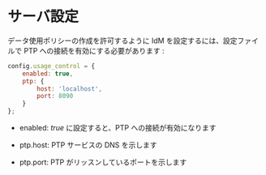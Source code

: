 # サーバ設定

データ使用ポリシーの作成を許可するように IdM を設定するには、設定ファイルで PTP
への接続を有効にする必要があります :

```javascript
config.usage_control = {
    enabled: true,
    ptp: {
        host: 'localhost',
        port: 8090
    }
};
```

-   enabled: _true_ に設定すると、PTP への接続が有効になります

-   ptp.host: PTP サービスの DNS を示します

-   ptp.port: PTP がリッスンしているポートを示します
